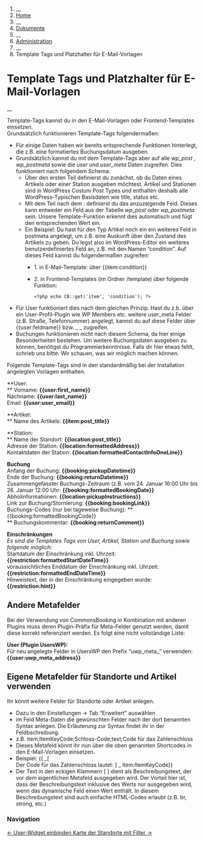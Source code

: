   1. __
  2. [ Home  ](https://commonsbooking.org/)
  3. __
  4. [ Dokumente  ](https://commonsbooking.org/dokumentation/)
  5. __
  6. [ Administration  ](https://commonsbooking.org/docs/einstellungen/)
  7. __
  8. Template Tags und Platzhalter für E-Mail-Vorlagen 

#  Template Tags und Platzhalter für E-Mail-Vorlagen

__

Template-Tags kannst du in den E-Mail-Vorlagen oder Frontend-Templates
einsetzen.  
Grundsätzlich funktionieren Template-Tags folgendermaßen:

  * Für einige Daten haben wir bereits entsprechende Funktionen hinterlegt, die z.B. eine formatiertes Buchungsdatum ausgeben. 
  * Grundsätzlich kannst du mit dem Template-Tags aber auf alle _wp_post_ , _wp_postmeta_ sowie die _user_ und _user_meta_ Daten zugreifen. Dies funktioniert nach folgendem Schema: 
    * Über den ersten Teil definierst du zunächst, ob du Daten eines Artikels oder einer Station ausgeben möchtest. Artikel und Stationen sind in WordPress Costum Post Types und enthalten deshalb alle WordPress-Typischen Basisdaten wie title, status etc. 
    * Mit dem Teil nach dem : definierst du das anzuzeigende Feld. Dieses kann entweder ein Feld aus der Tabelle _wp_post_ oder _wp_postmeta_ sein. Unsere Template-Funktion erkennt dies automatisch und fügt den entsprechenden Wert ein. 
    * Ein Beispiel: Du hast für den Typ Artikel noch ein ein weiteres Feld in postmeta angelegt, um z.B. eine Auskunft über den Zustand des Artikels zu geben. Du legst also im WordPress-Editor ein weiteres benutzerdefiniertes Feld an, z.B. mit den Namen “condition”. Auf dieses Feld kannst du folgendermaßen zugreifen: 
      * 1\. in E-Mail-Template: über {{item:condition}} 
      * 2\. in Frontend-Templates (im Ordner /template) über folgende Funktion: 
            
            <?php echo CB::get('item', 'condition'); ?>

  * Für User funktioniert dies nach dem gleichen Prinzip. Hast du z.b. über ein User-Profil-Plugin wie WP Members etc. weitere user_meta Felder (z.B. Straße, Telefonnummer) angelegt, kannst du auf diese Felder über {{user:feldname}} bzw. _ <?php echo CB::get(‘user’, ‘feldname’); ?> _ zugreifen. 
  * Buchungen funktionieren nicht nach diesem Schema, da hier einige Besonderheiten bestehen. Um weitere Buchungsdaten ausgeben zu können, benötigst du Programmierkenntnisse. Falls dir hier etwas fehlt, schrieb uns bitte. Wir schauen, was wir möglich machen können. 

Folgende Template-Tags sind in den standardmäßig bei der Installation
angelegten Vorlagen enthalten.

**User:  
** Vorname: **{{user:first_name}}**  
Nachname: **{{user:last_name}}**  
Email: **{{user:user_email}}**

**Artikel:  
** Name des Artikels: **{{item:post_title}}**

**Station:  
** Name der Standort: **{{location:post_title}}**  
Adresse der Station: **{{location:formattedAddress}}**  
Kontaktdaten der Station: **{{location:formattedContactInfoOneLine}}**

**Buchung**  
Anfang der Buchung: **{{booking:pickupDatetime}}**  
Ende der Buchung: **{{booking:returnDatetime}}**  
Zusammengefasster Buchungs-Zeitraum (z.B. vom 24. Januar 16:00 Uhr bis 26.
Januar 12:00 Uhr: **{{booking:formattedBookingDate}}**  
Abholinformationen: **{{location:pickupInstructions}}**  
Link zur Buchung/Stornierung: **{{booking:bookingLink}}**  
Buchungs-Codes (nur bei tageweise Buchung): **{{booking:formattedBookingCode}}  
** Buchungskommentar: **{{booking:returnComment}}**

**Einschränkungen**  
_Es sind die Templates Tags von User, Artikel, Station und Buchung sowie
folgende möglich:_  
Startdatum der Einschränkung inkl. Uhrzeit:
**{{restriction:formattedStartDateTime}}**  
voraussichtliches Enddatum der Einschränkung inkl. Uhrzeit:
**{{restriction:formattedEndDateTime}}**  
Hinweistext, der in der Einschränkung eingegeben wurde:
**{{restriction:hint}}**

##  Andere Metafelder

Bei der Verwendung von CommonsBooking in Kombination mit anderen Plugins muss
deren Plugin-Präfix für Meta-Felder genutzt werden, damit diese korrekt
referenziert werden. Es folgt eine nicht vollständige Liste:

**User (Plugin UsersWP):**  
Für neu angelegte Felder in UsersWP den Prefix “uwp_meta_” verwenden:
**{{user:uwp_meta_address}}**  
  

##  Eigene Metafelder für Standorte und Artikel verwenden

Ihr könnt weitere Felder für Standorte oder Artikel anlegen.

  * Dazu in den Einstellungen -> Tab “Erweitert” auswählen 
  * im Feld Meta-Daten die gewünschten Felder nach der dort benannten Syntax anlegen. Die Erläuterung zur Syntax findet ihr in der Feldbschreibung. 
  * z.B. item;ItemKeyCode;Schloss-Code;text;Code für das Zahlenschloss 
  * Dieses Metafeld könnt ihr nun über die oben genannten Shortcodes in den E-Mail-Vorlagen einsetzen. 
  * Beispiel: {{ _[ <br>Der Code für das Zahlenschloss lautet: ] _ item:ItemKeyCode}} 
  * Der Text in den eckigen Klammern [ ] dient als Beschreibungstext, der vor dem eigentlichen Metafeld ausgegeben wird. Der Vorteil hier ist, dass der Beschreibungstext inklusive des Werts nur ausgegeben wird, wenn das dynamische Feld einen Wert enthält. In diesem Beschreibungstext sind auch einfache HTML-Codes erlaubt (z.B. br, strong, etc.) 

###  Navigation

[ ← User-Widget einbinden
](https://commonsbooking.org/docs/einstellungen/widget/) [ Karte der Standorte
mit Filter → ](https://commonsbooking.org/docs/einstellungen/karte-einbinden/)

